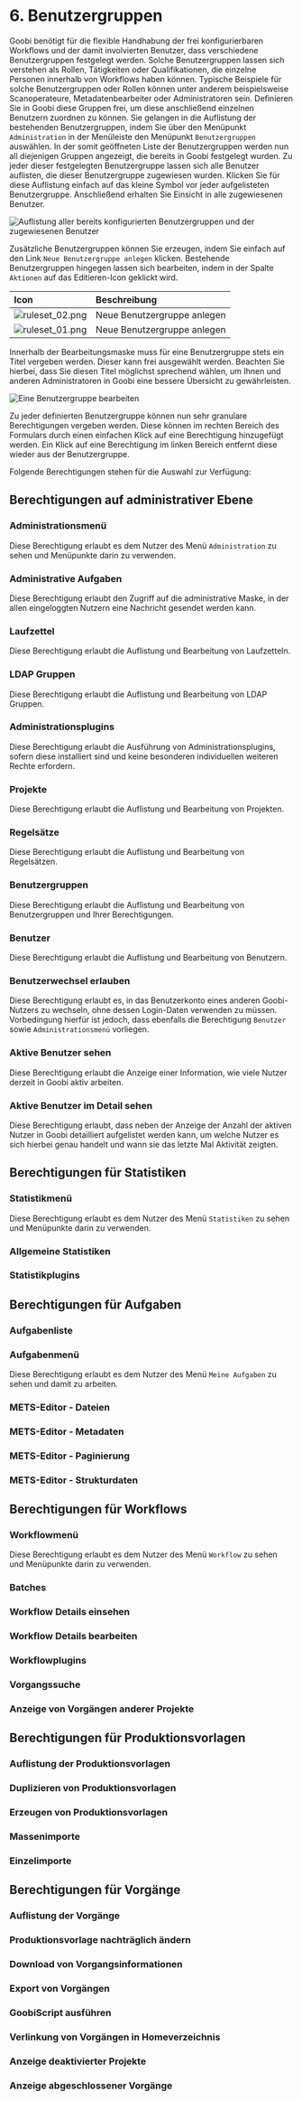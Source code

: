 # 6. Benutzergruppen

Goobi benötigt für die flexible Handhabung der frei konfigurierbaren Workflows und der damit involvierten Benutzer, dass verschiedene Benutzergruppen festgelegt werden. Solche Benutzergruppen lassen sich verstehen als Rollen, Tätigkeiten oder Qualifikationen, die einzelne Personen innerhalb von Workflows haben können. Typische Beispiele für solche Benutzergruppen oder Rollen können unter anderem beispielsweise Scanoperateure, Metadatenbearbeiter oder Administratoren sein. Definieren Sie in Goobi diese Gruppen frei, um diese anschließend einzelnen Benutzern zuordnen zu können. Sie gelangen in die Auflistung der bestehenden Benutzergruppen, indem Sie über den Menüpunkt `Administration` in der Menüleiste den Menüpunkt `Benutzergruppen` auswählen. In der somit geöffneten Liste der Benutzergruppen werden nun all diejenigen Gruppen angezeigt, die bereits in Goobi festgelegt wurden. Zu jeder dieser festgelegten Benutzergruppe lassen sich alle Benutzer auflisten, die dieser Benutzergruppe zugewiesen wurden. Klicken Sie für diese Auflistung einfach auf das kleine Symbol vor jeder aufgelisteten Benutzergruppe. Anschließend erhalten Sie Einsicht in alle zugewiesenen Benutzer.

![Auflistung aller bereits konfigurierten Benutzergruppen und der zugewiesenen Benutzer](../.gitbook/assets/30-65d.png)

Zusätzliche Benutzergruppen können Sie erzeugen, indem Sie einfach auf den Link `Neue Benutzergruppe anlegen` klicken. Bestehende Benutzergruppen hingegen lassen sich bearbeiten, indem in der Spalte `Aktionen` auf das Editieren-Icon geklickt wird.

| Icon | Beschreibung |
| :--- | :--- |
| ![ruleset\_02.png](../.gitbook/assets/ruleset_02.png) | Neue Benutzergruppe anlegen |
| ![ruleset\_01.png](../.gitbook/assets/ruleset_01.png) | Neue Benutzergruppe anlegen |

Innerhalb der Bearbeitungsmaske muss für eine Benutzergruppe stets ein Titel vergeben werden. Dieser kann frei ausgewählt werden. Beachten Sie hierbei, dass Sie diesen Titel möglichst sprechend wählen, um Ihnen und anderen Administratoren in Goobi eine bessere Übersicht zu gewährleisten.

![Eine Benutzergruppe bearbeiten](../.gitbook/assets/30-66d.png)

Zu jeder definierten Benutzergruppe können nun sehr granulare Berechtigungen vergeben werden. Diese können im rechten Bereich des Formulars durch einen einfachen Klick auf eine Berechtigung hinzugefügt werden. Ein Klick auf eine Berechtigung im linken Bereich entfernt diese wieder aus der Benutzergruppe.

Folgende Berechtigungen stehen für die Auswahl zur Verfügung:

## Berechtigungen auf administrativer Ebene

### Administrationsmenü

Diese Berechtigung erlaubt es dem Nutzer des Menü `Administration` zu sehen und Menüpunkte darin zu verwenden.

### Administrative Aufgaben

Diese Berechtigung erlaubt den Zugriff auf die administrative Maske, in der allen eingeloggten Nutzern eine Nachricht gesendet werden kann.

### Laufzettel

Diese Berechtigung erlaubt die Auflistung und Bearbeitung von Laufzetteln.

### LDAP Gruppen

Diese Berechtigung erlaubt die Auflistung und Bearbeitung von LDAP Gruppen.

### Administrationsplugins

Diese Berechtigung erlaubt die Ausführung von Administrationsplugins, sofern diese installiert sind und keine besonderen individuellen weiteren Rechte erfordern. 

### Projekte

Diese Berechtigung erlaubt die Auflistung und Bearbeitung von Projekten.

### Regelsätze

Diese Berechtigung erlaubt die Auflistung und Bearbeitung von Regelsätzen.

### Benutzergruppen

Diese Berechtigung erlaubt die Auflistung und Bearbeitung von Benutzergruppen und Ihrer Berechtigungen.

### Benutzer

Diese Berechtigung erlaubt die Auflistung und Bearbeitung von Benutzern.

### Benutzerwechsel erlauben

Diese Berechtigung erlaubt es, in das Benutzerkonto eines anderen Goobi-Nutzers zu wechseln, ohne dessen Login-Daten verwenden zu müssen. Vorbedingung hierfür ist jedoch, dass ebenfalls die Berechtigung `Benutzer` sowie `Administrationsmenü` vorliegen.

### Aktive Benutzer sehen

Diese Berechtigung erlaubt die Anzeige einer Information, wie viele Nutzer derzeit in Goobi aktiv arbeiten.

### Aktive Benutzer im Detail sehen

Diese Berechtigung erlaubt, dass neben der Anzeige der Anzahl der aktiven Nutzer in Goobi detailliert aufgelistet werden kann, um welche Nutzer es sich hierbei genau handelt und wann sie das letzte Mal Aktivität zeigten.

## Berechtigungen für Statistiken 

### Statistikmenü

Diese Berechtigung erlaubt es dem Nutzer des Menü `Statistiken` zu sehen und Menüpunkte darin zu verwenden.

### Allgemeine Statistiken

### Statistikplugins

## Berechtigungen für Aufgaben

### Aufgabenliste

### Aufgabenmenü

Diese Berechtigung erlaubt es dem Nutzer des Menü `Meine Aufgaben` zu sehen und damit zu arbeiten.

### METS-Editor - Dateien

### METS-Editor - Metadaten

### METS-Editor - Paginierung

### METS-Editor - Strukturdaten

## Berechtigungen für Workflows

### Workflowmenü

Diese Berechtigung erlaubt es dem Nutzer des Menü `Workflow` zu sehen und Menüpunkte darin zu verwenden.

### Batches

### Workflow Details einsehen

### Workflow Details bearbeiten

### Workflowplugins

### Vorgangssuche

### Anzeige von Vorgängen anderer Projekte

## Berechtigungen für Produktionsvorlagen

### Auflistung der Produktionsvorlagen

### Duplizieren von Produktionsvorlagen

### Erzeugen von Produktionsvorlagen

### Massenimporte

### Einzelimporte

## Berechtigungen für Vorgänge

### Auflistung der Vorgänge

### Produktionsvorlage nachträglich ändern

### Download von Vorgangsinformationen

### Export von Vorgängen

### GoobiScript ausführen

### Verlinkung von Vorgängen in Homeverzeichnis

### Anzeige deaktivierter Projekte

### Anzeige abgeschlossener Vorgänge

